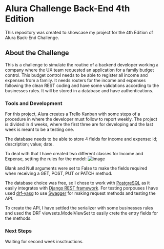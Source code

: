 # Alura Challenge Back-End 4th Edition


This repository was created to showcase my project for the 4th Edition of Alura Back-End Challenge.

## About the Challenge

This is a challenge to simulate the routine of a backend developer working a company where the UX team requested an application for a family budget control. This budget control needs to be able to register all income and expenses from a family. It needs routers for the income and expenses following the clean REST coding and have some validations according to the businesses rules. It will be stored in a database and have authentications.

### Tools and Development

For this project, Alura creates a Trello Kanban with some steps of a procedure in where the developer must follow to report weekly. The project is divided in 4 weeks, where the first three are for developing and the last week is meant to be a testing one.

The database needs to be able to store 4 fields for income and expense: id; description; value; date.

To deal with that I have created two different classes for Income and Expense, setting the rules for the model:
![image](https://user-images.githubusercontent.com/101214015/183497454-b2b14105-5f99-4e62-978d-bfb83156fe3a.png)

Blank and Null arguments were set to False to make the fields required when receiving a GET, POST, PUT or PATCH method.

The database choice was free, so I chose to work with [PostgreSQL](https://www.postgresql.org/) as it easily integrates with [Django REST framework](https://www.django-rest-framework.org/). For testing porpouses I have used [drf-yasg](https://drf-yasg.readthedocs.io/en/stable/readme.html) to use [Swagger](https://swagger.io/) for making request methods and testing the API.

To create the API, I have settled the serializer with some businesses rules and used the DRF viewsets.ModelViewSet to easily crete the entry fields for the methods.

### Next Steps

Waiting for second week insctructions.
